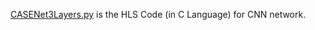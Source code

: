[CASENet3Layers.py](https://github.com/harisgulzar1/casenet/blob/main/HLS/CASENet3Layers.c) is the HLS Code (in C Language) for CNN network.

